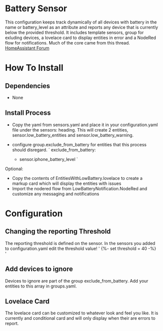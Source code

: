 # Battery Sensor
This configuration keeps track dynamically of all devices with battery in the name or battery_level as an attribute and reports any device that is currently below the provided threshold.  It includes template sensors, group for exluding devices, a lovelace card to display entities in error and a NodeRed flow for notifications.  Much of the core came from this thread. [HomeAssistant Forum](https://community.home-assistant.io/t/howto-create-battery-alert-without-creating-a-template-for-every-device/30576/5)

# How To Install
## Dependencies
  * None

## Install Process  
  * Copy the yaml from sensors.yaml and place it in your configuration.yaml file under the sensors: heading.  This will create 2 entities, sensor.low_battery_entities and sensor.low_battery_warning.
  
  * configure group.exclude_from_battery for entities that this process should disregard.
  `
  exclude_from_battery:
    - sensor.iphone_battery_level
  `
  
  Optional:
  * Copy the contents of EntitiesWithLowBattery.lovelace to create a markup card which will display the entities with issues
  * Import the nodered flow from LowBatteryNotification.NodeRed and customize any messaging and notifications

# Configuration
## Changing the reporting Threshold
   The reporting threshold is defined on the sensor.  In the sensors you added to configuration.yaml edit the threshold value!
   '
     {%- set threshold = 40 -%}
   '
## Add devices to ignore
   Devices to ignore are part of the group exclude_from_battery.  Add your entities to this array in groups.yaml.

## Lovelace Card
   The lovelace card can be customized to whatever look and feel you like.  It is currently and conditional card and will only display when their are errors to report.